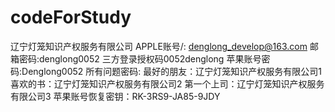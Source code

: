 # codeForStudy
辽宁灯笼知识产权服务有限公司
APPLE账号/: denglong_develop@163.com
邮箱密码:denglong0052   三方登录授权码0052denglong
苹果账号密码:Denglong0052 
所有问题密码: 
最好的朋友：辽宁灯笼知识产权服务有限公司1
喜欢的书：辽宁灯笼知识产权服务有限公司2
第一个上司：辽宁灯笼知识产权服务有限公司3
苹果账号恢复密钥：RK-3RS9-JA85-9JDY


